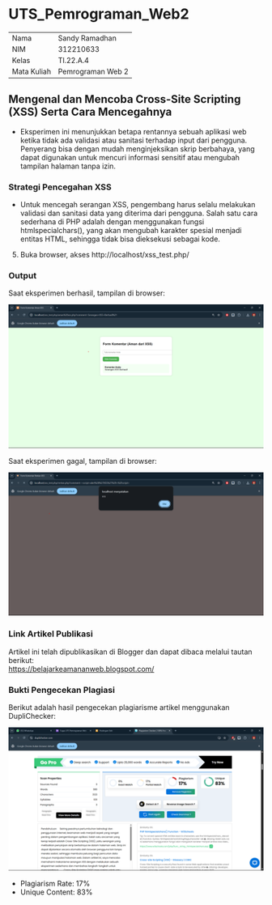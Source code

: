 # UTS_Pemrograman_Web2


|             |                                  |
| ----------- | -------------------------------  |
| Nama        | Sandy Ramadhan  |
| NIM         | 312210633                        |
| Kelas       | TI.22.A.4                        |
| Mata Kuliah | Pemrograman Web 2      |

## Mengenal dan Mencoba Cross-Site Scripting (XSS) Serta Cara Mencegahnya 

- Eksperimen ini menunjukkan betapa rentannya sebuah aplikasi web ketika tidak ada validasi atau sanitasi terhadap input dari pengguna. Penyerang bisa dengan mudah menginjeksikan skrip berbahaya, yang dapat digunakan untuk mencuri informasi sensitif atau mengubah tampilan halaman tanpa izin. <br>

### Strategi Pencegahan XSS

- Untuk mencegah serangan XSS, pengembang harus selalu melakukan validasi dan sanitasi data yang diterima dari pengguna. Salah satu cara sederhana di PHP adalah dengan menggunakan fungsi htmlspecialchars(), yang akan mengubah karakter spesial menjadi entitas HTML, sehingga tidak bisa dieksekusi sebagai kode.


5. Buka browser, akses http://localhost/xss_test.php/ <br>


### Output
Saat eksperimen berhasil, tampilan di browser:

![img](gambar/Amann.png) <br>

Saat eksperimen gagal, tampilan di browser:

![img](gambar/Rentann.png) <br>



### Link Artikel Publikasi

Artikel ini telah dipublikasikan di Blogger dan dapat dibaca melalui tautan berikut: <br>
https://belajarkeamananweb.blogspot.com/

### Bukti Pengecekan Plagiasi

Berikut adalah hasil pengecekan plagiarisme artikel menggunakan DupliChecker:

![img](gambar/3.png)

- Plagiarism Rate: 17%
- Unique Content: 83%








